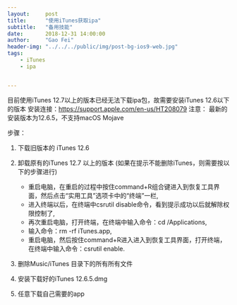 ```yaml
---
layout:     post
title:      "使用iTunes获取ipa"
subtitle:   "备用技能"
date:       2018-12-31 14:00:00
author:     "Gao Fei"
header-img: "../../../public/img/post-bg-ios9-web.jpg"
tags:
    - iTunes
    - ipa


---
```


目前使用iTunes 12.7以上的版本已经无法下载ipa包，故需要安装iTunes 12.6以下的版本
安装连接：https://support.apple.com/en-us/HT208079
注意：
最新的安装版本为12.6.5，不支持macOS Mojave


步骤：
1. 下载旧版本的 iTunes 12.6

2. 卸载原有的iTunes 12.7 以上的版本
   (如果在提示不能删除iTunes，则需要按以下的步骤进行)
   - 重启电脑，在重启的过程中按住command+R组合键进入到恢复工具界面，然后点击“实用工具”选项卡中的“终端”一栏,
   - 进入终端以后，在终端中csrutil disable命令，看到提示成功以后就解除权限控制了,
   - 再次重启电脑，打开终端，在终端中输入命令：cd /Applications,
   - 输入命令：rm -rf iTunes.app,
   - 重启电脑，然后按住command+R进入进入到恢复工具界面，打开终端，在终端中输入命令：csrutil enable.

   
3. 删除Music/iTunes 目录下的所有所有文件

4. 安装下载好的iTunes 12.6.5.dmg
5. 任意下载自己需要的app



